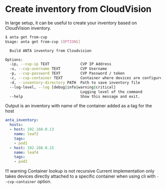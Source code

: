 # Create inventory from CloudVision

In large setup, it can be useful to create your inventory based on CloudVision inventory.

```bash
$ anta get from-cvp
Usage: anta get from-cvp [OPTIONS]

  Build ANTA inventory from Cloudvision

Options:
  -ip, --cvp-ip TEXT              CVP IP Address
  -u, --cvp-username TEXT         CVP Username
  -p, --cvp-password TEXT         CVP Password / token
  -c, --cvp-container TEXT        Container where devices are configured
  -d, --inventory-directory PATH  Path to save inventory file
  --log-level, --log [debug|info|warning|critical]
                                  Logging level of the command
  --help                          Show this message and exit.
```

Output is an inventory with name of the container added as a tag for the host

```yaml
anta_inventory:
  hosts:
  - host: 192.168.0.13
    name: leaf2
    tags:
    - pod1
  - host: 192.168.0.15
    name: leaf4
    tags:
    - pod2
```

!!! warning Container lookup is not recursive
    Current implementation only takes devices directly attached to a specific container when using cli with `--cvp-container` option.
